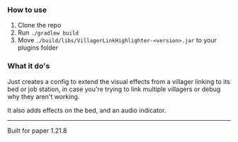 ### How to use

1. Clone the repo
2. Run `./gradlew build`
3. Move `./build/libs/VillagerLinkHighlighter-<version>.jar` to your plugins folder

### What it do's

Just creates a config to extend the visual effects from a villager linking to its bed or job station, in case you're trying to link multiple villagers or debug why they aren't working.

It also adds effects on the bed, and an audio indicator.

---

Built for paper 1.21.8

